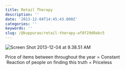 ```yaml
---
title: Retail Therapy
description: ''
date: '2013-12-04T14:45:43.000Z'
categories: ''
keywords: ''
slug: /@kuppurao/retail-therapy-af8f29d0abc5
---
```


![Screen Shot 2013-12-04 at 9.38.51 AM](https://cdn-images-1.medium.com/max/800/0*S8MON5q-jYAGOrI2.jpg)

Price of items between throughout the year = Constant  
 Reaction of people on finding this truth = Priceless